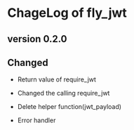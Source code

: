 
# ChageLog of fly\_jwt

## version 0.2.0

## Changed

* Return value of require\_jwt

* Changed the calling require\_jwt

* Delete helper function(jwt\_payload)

* Error handler
